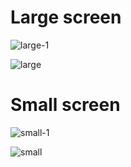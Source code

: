 # Large screen
![large-1](https://github.com/Lenore8963/DoggoWebApp/assets/118407314/6f1112fc-a541-453e-b686-747d6dab2803)

![large](https://github.com/Lenore8963/DoggoWebApp/assets/118407314/c48f324d-5844-4240-8a56-25b20f7a44a5)

# Small screen
![small-1](https://github.com/Lenore8963/DoggoWebApp/assets/118407314/c4d80abb-185f-4d5e-8a5b-a3b86879eb66)

![small](https://github.com/Lenore8963/DoggoWebApp/assets/118407314/c3c86b0b-ee82-42c3-b08d-dd20bc695c3c)
